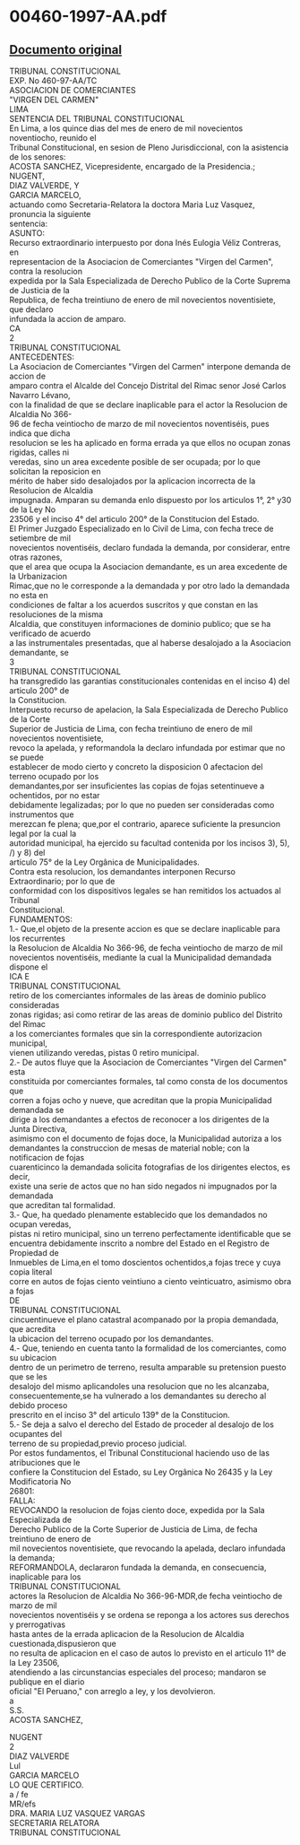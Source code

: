 
00460-1997-AA.pdf
=================
  
[Documento original](https://tc.gob.pe/jurisprudencia/1998/00460-1997-AA.pdf)  
---  
TRIBUNAL CONSTITUCIONAL  
EXP. No 460-97-AA/TC  
ASOCIACION DE COMERCIANTES  
"VIRGEN DEL CARMEN"  
LIMA  
SENTENCIA DEL TRIBUNAL CONSTITUCIONAL  
En Lima, a los quince dias del mes de enero de mil novecientos noventiocho, reunido el  
Tribunal Constitucional, en sesion de Pleno Jurisdiccional, con la asistencia de los senores:  
ACOSTA SANCHEZ, Vicepresidente, encargado de la Presidencia.;  
NUGENT,  
DIAZ VALVERDE, Y  
GARCIA MARCELO,  
actuando como Secretaria-Relatora la doctora Maria Luz Vasquez, pronuncia la siguiente  
sentencia:  
ASUNTO:  
Recurso extraordinario interpuesto por dona Inés Eulogia Véliz Contreras, en  
representacion de la Asociacion de Comerciantes "Virgen del Carmen", contra la resolucion  
expedida por la Sala Especializada de Derecho Publico de la Corte Suprema de Justicia de la  
Republica, de fecha treintiuno de enero de mil novecientos noventisiete, que declaro  
infundada la accion de amparo.  
CA  
2  
TRIBUNAL CONSTITUCIONAL  
ANTECEDENTES:  
La Asociacion de Comerciantes "Virgen del Carmen" interpone demanda de accion de  
amparo contra el Alcalde del Concejo Distrital del Rimac senor José Carlos Navarro Lévano,  
con la finalidad de que se declare inaplicable para el actor la Resolucion de Alcaldia No 366-  
96 de fecha veintiocho de marzo de mil novecientos noventiséis, pues indica que dicha  
resolucion se les ha aplicado en forma errada ya que ellos no ocupan zonas rigidas, calles ni  
veredas, sino un area excedente posible de ser ocupada; por lo que solicitan la reposicion en  
mérito de haber sido desalojados por la aplicacion incorrecta de la Resolucion de Alcaldia  
impugnada. Amparan su demanda enlo dispuesto por los articulos 1°, 2° y30 de la Ley No  
23506 y el inciso 4° del articulo 200° de la Constitucion del Estado.  
El Primer Juzgado Especializado en lo Civil de Lima, con fecha trece de setiembre de mil  
novecientos noventiséis, declaro fundada la demanda, por considerar, entre otras razones,  
que el area que ocupa la Asociacion demandante, es un area excedente de la Urbanizacion  
Rimac,que no le corresponde a la demandada y por otro lado la demandada no esta en  
condiciones de faltar a los acuerdos suscritos y que constan en las resoluciones de la misma  
Alcaldia, que constituyen informaciones de dominio publico; que se ha verificado de acuerdo  
a las instrumentales presentadas, que al haberse desalojado a la Asociacion demandante, se  
3  
TRIBUNAL CONSTITUCIONAL  
ha transgredido las garantias constitucionales contenidas en el inciso 4) del articulo 200° de  
la Constitucion.  
Interpuesto recurso de apelacion, la Sala Especializada de Derecho Publico de la Corte  
Superior de Justicia de Lima, con fecha treintiuno de enero de mil novecientos noventisiete,  
revoco la apelada, y reformandola la declaro infundada por estimar que no se puede  
establecer de modo cierto y concreto la disposicion 0 afectacion del terreno ocupado por los  
demandantes,por ser insuficientes las copias de fojas setentinueve a ochentidos, por no estar  
debidamente legalizadas; por lo que no pueden ser consideradas como instrumentos que  
merezcan fe plena; que,por el contrario, aparece suficiente la presuncion legal por la cual la  
autoridad municipal, ha ejercido su facultad contenida por los incisos 3), 5), /) y 8) del  
articulo 75° de la Ley Orgânica de Municipalidades.  
Contra esta resolucion, los demandantes interponen Recurso Extraordinario; por lo que de  
conformidad con los dispositivos legales se han remitidos los actuados al Tribunal  
Constitucional.  
FUNDAMENTOS:  
1.- Que,el objeto de la presente accion es que se declare inaplicable para los recurrentes  
la Resolucion de Alcaldia No 366-96, de fecha veintiocho de marzo de mil  
novecientos noventiséis, mediante la cual la Municipalidad demandada dispone el  
ICA E  
TRIBUNAL CONSTITUCIONAL  
retiro de los comerciantes informales de las àreas de dominio publico consideradas  
zonas rigidas; asi como retirar de las areas de dominio publico del Distrito del Rimac  
a los comerciantes formales que sin la correspondiente autorizacion municipal,  
vienen utilizando veredas, pistas 0 retiro municipal.  
2.- De autos fluye que la Asociacion de Comerciantes "Virgen del Carmen" esta  
constituida por comerciantes formales, tal como consta de los documentos que  
corren a fojas ocho y nueve, que acreditan que la propia Municipalidad demandada se  
dirige a los demandantes a efectos de reconocer a los dirigentes de la Junta Directiva,  
asimismo con el documento de fojas doce, la Municipalidad autoriza a los  
demandantes la construccion de mesas de material noble; con la notificacion de fojas  
cuarenticinco la demandada solicita fotografias de los dirigentes electos, es decir,  
existe una serie de actos que no han sido negados ni impugnados por la demandada  
que acreditan tal formalidad.  
3.- Que, ha quedado plenamente establecido que los demandados no ocupan veredas,  
pistas ni retiro municipal, sino un terreno perfectamente identificable que se  
encuentra debidamente inscrito a nombre del Estado en el Registro de Propiedad de  
Inmuebles de Lima,en el tomo doscientos ochentidos,a fojas trece y cuya copia literal  
corre en autos de fojas ciento veintiuno a ciento veinticuatro, asimismo obra a fojas  
DE  
TRIBUNAL CONSTITUCIONAL  
cincuentinueve el plano catastral acompanado por la propia demandada, que acredita  
la ubicacion del terreno ocupado por los demandantes.  
4.- Que, teniendo en cuenta tanto la formalidad de los comerciantes, como su ubicacion  
dentro de un perimetro de terreno, resulta amparable su pretension puesto que se les  
desalojo del mismo aplicandoles una resolucion que no les alcanzaba,  
consecuentemente,se ha vulnerado a los demandantes su derecho al debido proceso  
prescrito en el inciso 3° del articulo 139° de la Constitucion.  
5.- Se deja a salvo el derecho del Estado de proceder al desalojo de los ocupantes del  
terreno de su propiedad,previo proceso judicial.  
Por estos fundamentos, el Tribunal Constitucional haciendo uso de las atribuciones que le  
confiere la Constitucion del Estado, su Ley Orgânica No 26435 y la Ley Modificatoria No  
26801:  
FALLA:  
REVOCANDO la resolucion de fojas ciento doce, expedida por la Sala Especializada de  
Derecho Publico de la Corte Superior de Justicia de Lima, de fecha treintiuno de enero de  
mil novecientos noventisiete, que revocando la apelada, declaro infundada la demanda;  
REFORMANDOLA, declararon fundada la demanda, en consecuencia, inaplicable para los  
TRIBUNAL CONSTITUCIONAL  
actores la Resolucion de Alcaldia No 366-96-MDR,de fecha veintiocho de marzo de mil  
novecientos noventiséis y se ordena se reponga a los actores sus derechos y prerrogativas  
hasta antes de la errada aplicacion de la Resolucion de Alcaldia cuestionada,dispusieron que  
no resulta de aplicacion en el caso de autos lo previsto en el articulo 11° de la Ley 23506,  
atendiendo a las circunstancias especiales del proceso; mandaron se publique en el diario  
oficial "El Peruano," con arreglo a ley, y los devolvieron.  
a  
S.S.  
ACOSTA SANCHEZ,  
  
NUGENT  
2  
DIAZ VALVERDE  
Lul  
GARCIA MARCELO  
LO QUE CERTIFICO.  
a / fe  
MR/efs  
DRA. MARIA LUZ VASQUEZ VARGAS  
SECRETARIA RELATORA  
TRIBUNAL CONSTITUCIONAL